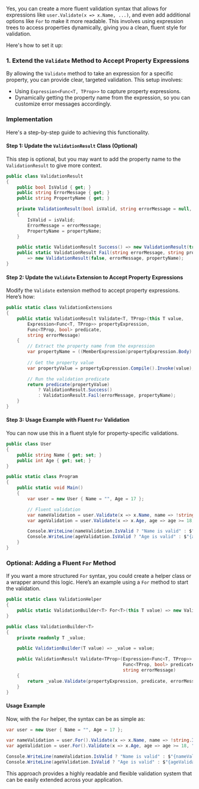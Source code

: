 Yes, you can create a more fluent validation syntax that allows for expressions like `user.Validate(x => x.Name, ...)`, and even add additional options like `For` to make it more readable. This involves using expression trees to access properties dynamically, giving you a clean, fluent style for validation.

Here's how to set it up:

### 1. Extend the `Validate` Method to Accept Property Expressions

By allowing the `Validate` method to take an expression for a specific property, you can provide clear, targeted validation. This setup involves:

- Using `Expression<Func<T, TProp>>` to capture property expressions.
- Dynamically getting the property name from the expression, so you can customize error messages accordingly.

### Implementation

Here's a step-by-step guide to achieving this functionality.

#### Step 1: Update the `ValidationResult` Class (Optional)

This step is optional, but you may want to add the property name to the `ValidationResult` to give more context.

```csharp
public class ValidationResult
{
    public bool IsValid { get; }
    public string ErrorMessage { get; }
    public string PropertyName { get; }

    private ValidationResult(bool isValid, string errorMessage = null, string propertyName = null)
    {
        IsValid = isValid;
        ErrorMessage = errorMessage;
        PropertyName = propertyName;
    }

    public static ValidationResult Success() => new ValidationResult(true);
    public static ValidationResult Fail(string errorMessage, string propertyName) 
        => new ValidationResult(false, errorMessage, propertyName);
}
```

#### Step 2: Update the `Validate` Extension to Accept Property Expressions

Modify the `Validate` extension method to accept property expressions. Here’s how:

```csharp
public static class ValidationExtensions
{
    public static ValidationResult Validate<T, TProp>(this T value, 
        Expression<Func<T, TProp>> propertyExpression, 
        Func<TProp, bool> predicate, 
        string errorMessage)
    {
        // Extract the property name from the expression
        var propertyName = ((MemberExpression)propertyExpression.Body).Member.Name;
        
        // Get the property value
        var propertyValue = propertyExpression.Compile().Invoke(value);

        // Run the validation predicate
        return predicate(propertyValue) 
            ? ValidationResult.Success() 
            : ValidationResult.Fail(errorMessage, propertyName);
    }
}
```

#### Step 3: Usage Example with Fluent `For` Validation

You can now use this in a fluent style for property-specific validations.

```csharp
public class User
{
    public string Name { get; set; }
    public int Age { get; set; }
}

public static class Program
{
    public static void Main()
    {
        var user = new User { Name = "", Age = 17 };

        // Fluent validation
        var nameValidation = user.Validate(x => x.Name, name => !string.IsNullOrWhiteSpace(name), "Name cannot be empty");
        var ageValidation = user.Validate(x => x.Age, age => age >= 18, "User must be at least 18 years old");

        Console.WriteLine(nameValidation.IsValid ? "Name is valid" : $"{nameValidation.PropertyName} Error: {nameValidation.ErrorMessage}");
        Console.WriteLine(ageValidation.IsValid ? "Age is valid" : $"{ageValidation.PropertyName} Error: {ageValidation.ErrorMessage}");
    }
}
```

### Optional: Adding a Fluent `For` Method

If you want a more structured `For` syntax, you could create a helper class or a wrapper around this logic. Here’s an example using a `For` method to start the validation.

```csharp
public static class ValidationHelper
{
    public static ValidationBuilder<T> For<T>(this T value) => new ValidationBuilder<T>(value);
}

public class ValidationBuilder<T>
{
    private readonly T _value;

    public ValidationBuilder(T value) => _value = value;

    public ValidationResult Validate<TProp>(Expression<Func<T, TProp>> propertyExpression, 
                                            Func<TProp, bool> predicate, 
                                            string errorMessage)
    {
        return _value.Validate(propertyExpression, predicate, errorMessage);
    }
}
```

#### Usage Example

Now, with the `For` helper, the syntax can be as simple as:

```csharp
var user = new User { Name = "", Age = 17 };

var nameValidation = user.For().Validate(x => x.Name, name => !string.IsNullOrWhiteSpace(name), "Name cannot be empty");
var ageValidation = user.For().Validate(x => x.Age, age => age >= 18, "User must be at least 18 years old");

Console.WriteLine(nameValidation.IsValid ? "Name is valid" : $"{nameValidation.PropertyName} Error: {nameValidation.ErrorMessage}");
Console.WriteLine(ageValidation.IsValid ? "Age is valid" : $"{ageValidation.PropertyName} Error: {ageValidation.ErrorMessage}");
```

This approach provides a highly readable and flexible validation system that can be easily extended across your application.
